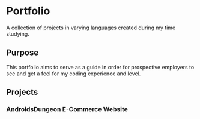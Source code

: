 # Portfolio
A collection of projects in varying languages created during my time studying.

## Purpose
This portfolio aims to serve as a guide in order for prospective employers to see and get a feel for my coding experience and level.

## Projects
### AndroidsDungeon E-Commerce Website

